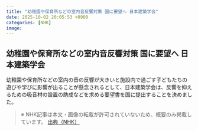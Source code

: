 ```yaml
---
title: "幼稚園や保育所などの室内音反響対策 国に要望へ 日本建築学会"
date: 2025-10-02 20:05:53 +0900
categories: [NHK]
image: 
---
```

## 幼稚園や保育所などの室内音反響対策 国に要望へ 日本建築学会

幼稚園や保育所などの室内の音の反響が大きいと施設内で過ごす子どもたちの遊びや学びに影響が出ることが懸念されるとして、日本建築学会は、反響を抑えるための吸音材の設置の助成などを求める要望書を国に提出することを決めました。

> ※ NHK記事は本文・画像の転載が許可されていないため、概要のみ掲載しています。
[出典（NHK）](http://www3.nhk.or.jp/news/html/20251003/k10014939471000.html)
